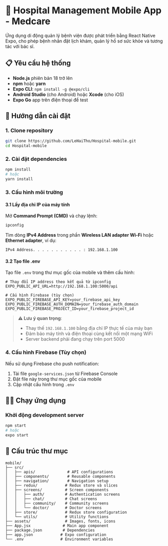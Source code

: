 # 📱 Hospital Management Mobile App - Medcare

Ứng dụng di động quản lý bệnh viện được phát triển bằng React Native Expo, cho phép bệnh nhân đặt lịch khám, quản lý hồ sơ sức khỏe và tương tác với bác sĩ.

## 📋 Yêu cầu hệ thống

- **Node.js** phiên bản 18 trở lên
- **npm** hoặc **yarn**
- **Expo CLI**: `npm install -g @expo/cli`
- **Android Studio** (cho Android) hoặc **Xcode** (cho iOS)
- **Expo Go** app trên điện thoại để test

## 🚀 Hướng dẫn cài đặt

### 1. Clone repository

```bash
git clone https://github.com/LeHaiTho/Hospital-mobile.git
cd Hospital-mobile
```

### 2. Cài đặt dependencies

```bash
npm install
# hoặc
yarn install
```

### 3. Cấu hình môi trường

#### 3.1 Lấy địa chỉ IP của máy tính

Mở **Command Prompt (CMD)** và chạy lệnh:

```cmd
ipconfig
```

Tìm dòng **IPv4 Address** trong phần **Wireless LAN adapter Wi-Fi** hoặc **Ethernet adapter**, ví dụ:
```
IPv4 Address. . . . . . . . . . . : 192.168.1.100
```

#### 3.2 Tạo file .env

Tạo file `.env` trong thư mục gốc của mobile và thêm cấu hình:

```env
# Thay đổi IP address theo kết quả từ ipconfig
EXPO_PUBLIC_API_URL=http://192.168.1.100:5000/api

# Cấu hình Firebase (tùy chọn)
EXPO_PUBLIC_FIREBASE_API_KEY=your_firebase_api_key
EXPO_PUBLIC_FIREBASE_AUTH_DOMAIN=your_firebase_auth_domain
EXPO_PUBLIC_FIREBASE_PROJECT_ID=your_firebase_project_id
```

> **⚠️ Lưu ý quan trọng**: 
> - Thay thế `192.168.1.100` bằng địa chỉ IP thực tế của máy bạn
> - Đảm bảo máy tính và điện thoại cùng kết nối một mạng WiFi
> - Server backend phải đang chạy trên port 5000

### 4. Cấu hình Firebase (Tùy chọn)

Nếu sử dụng Firebase cho push notification:

1. Tải file `google-services.json` từ Firebase Console
2. Đặt file này trong thư mục gốc của mobile
3. Cập nhật cấu hình trong `.env`

## 🏃‍♂️ Chạy ứng dụng

### Khởi động development server

```bash
npm start
# hoặc
expo start
```

## 🔧 Cấu trúc thư mục

```
mobile/
├── src/
│   ├── apis/              # API configurations
│   ├── components/        # Reusable components
│   ├── navigation/        # Navigation setup
│   ├── redux/            # Redux store và slices
│   ├── screens/          # Screen components
│   │   ├── auth/         # Authentication screens
│   │   ├── chat/         # Chat screens
│   │   ├── community/    # Community screens
│   │   └── doctor/       # Doctor screens
│   ├── store/            # Redux store configuration
│   └── utils/            # Utility functions
├── assets/               # Images, fonts, icons
├── App.jsx              # Main app component
├── package.json         # Dependencies
├── app.json            # Expo configuration
└── .env                # Environment variables
```

